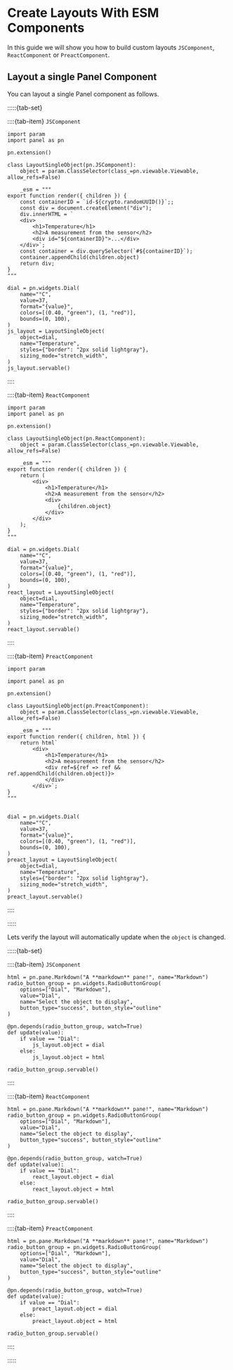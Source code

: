 # Create Layouts With ESM Components

In this guide we will show you how to build custom layouts `JSComponent`, `ReactComponent` or `PreactComponent`.

## Layout a single Panel Component

You can layout a single Panel component as follows.

:::::{tab-set}

::::{tab-item} `JSComponent`

```{pyodide}
import param
import panel as pn

pn.extension()

class LayoutSingleObject(pn.JSComponent):
    object = param.ClassSelector(class_=pn.viewable.Viewable, allow_refs=False)

    _esm = """
export function render({ children }) {
    const containerID = `id-${crypto.randomUUID()}`;;
    const div = document.createElement("div");
    div.innerHTML = `
    <div>
        <h1>Temperature</h1>
        <h2>A measurement from the sensor</h2>
        <div id="${containerID}">...</div>
    </div>`;
    const container = div.querySelector(`#${containerID}`);
    container.appendChild(children.object)
    return div;
}
"""

dial = pn.widgets.Dial(
    name="°C",
    value=37,
    format="{value}",
    colors=[(0.40, "green"), (1, "red")],
    bounds=(0, 100),
)
js_layout = LayoutSingleObject(
    object=dial,
    name="Temperature",
    styles={"border": "2px solid lightgray"},
    sizing_mode="stretch_width",
)
js_layout.servable()
```

::::

::::{tab-item} `ReactComponent`

```{pyodide}
import param
import panel as pn

pn.extension()

class LayoutSingleObject(pn.ReactComponent):
    object = param.ClassSelector(class_=pn.viewable.Viewable, allow_refs=False)

    _esm = """
export function render({ children }) {
    return (
        <div>
            <h1>Temperature</h1>
            <h2>A measurement from the sensor</h2>
            <div>
                {children.object}
            </div>
        </div>
    );
}
"""

dial = pn.widgets.Dial(
    name="°C",
    value=37,
    format="{value}",
    colors=[(0.40, "green"), (1, "red")],
    bounds=(0, 100),
)
react_layout = LayoutSingleObject(
    object=dial,
    name="Temperature",
    styles={"border": "2px solid lightgray"},
    sizing_mode="stretch_width",
)
react_layout.servable()
```

::::

::::{tab-item} `PreactComponent`

```{pyodide}
import param

import panel as pn

pn.extension()

class LayoutSingleObject(pn.PreactComponent):
    object = param.ClassSelector(class_=pn.viewable.Viewable, allow_refs=False)

    _esm = """
export function render({ children, html }) {
    return html`
        <div>
            <h1>Temperature</h1>
            <h2>A measurement from the sensor</h2>
            <div ref=${ref => ref && ref.appendChild(children.object)}>
            </div>
        </div>`;
}
"""


dial = pn.widgets.Dial(
    name="°C",
    value=37,
    format="{value}",
    colors=[(0.40, "green"), (1, "red")],
    bounds=(0, 100),
)
preact_layout = LayoutSingleObject(
    object=dial,
    name="Temperature",
    styles={"border": "2px solid lightgray"},
    sizing_mode="stretch_width",
)
preact_layout.servable()
```

::::

:::::

Lets verify the layout will automatically update when the `object` is changed.

:::::{tab-set}

::::{tab-item} `JSComponent`

```{pyodide}
html = pn.pane.Markdown("A **markdown** pane!", name="Markdown")
radio_button_group = pn.widgets.RadioButtonGroup(
    options=["Dial", "Markdown"],
    value="Dial",
    name="Select the object to display",
    button_type="success", button_style="outline"
)

@pn.depends(radio_button_group, watch=True)
def update(value):
    if value == "Dial":
        js_layout.object = dial
    else:
        js_layout.object = html

radio_button_group.servable()
```

::::

::::{tab-item} `ReactComponent`

```{pyodide}
html = pn.pane.Markdown("A **markdown** pane!", name="Markdown")
radio_button_group = pn.widgets.RadioButtonGroup(
    options=["Dial", "Markdown"],
    value="Dial",
    name="Select the object to display",
    button_type="success", button_style="outline"
)

@pn.depends(radio_button_group, watch=True)
def update(value):
    if value == "Dial":
        react_layout.object = dial
    else:
        react_layout.object = html

radio_button_group.servable()
```

::::

::::{tab-item} `PreactComponent`

```{pyodide}
html = pn.pane.Markdown("A **markdown** pane!", name="Markdown")
radio_button_group = pn.widgets.RadioButtonGroup(
    options=["Dial", "Markdown"],
    value="Dial",
    name="Select the object to display",
    button_type="success", button_style="outline"
)

@pn.depends(radio_button_group, watch=True)
def update(value):
    if value == "Dial":
        preact_layout.object = dial
    else:
        preact_layout.object = html

radio_button_group.servable()
```

::::

:::::

